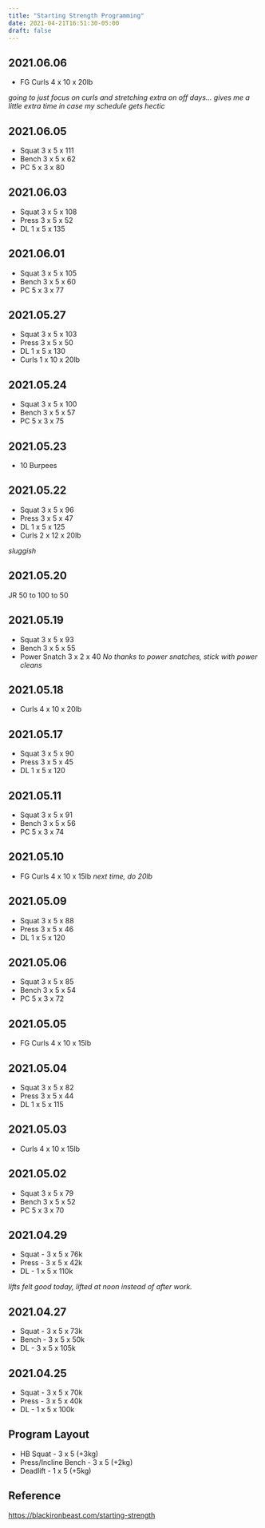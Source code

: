 ```yaml
---
title: "Starting Strength Programming"
date: 2021-04-21T16:51:30-05:00
draft: false
---
```


## 2021.06.06

* FG Curls 4 x 10 x 20lb

_going to just focus on curls and stretching extra on off days... gives me a little extra time in case my schedule gets hectic_

## 2021.06.05

* Squat 3 x 5 x 111
* Bench 3 x 5 x 62
* PC 5 x 3 x 80

## 2021.06.03

* Squat 3 x 5 x 108
* Press 3 x 5 x 52
* DL 1 x 5 x 135

## 2021.06.01

* Squat 3 x 5 x 105
* Bench 3 x 5 x 60
* PC 5 x 3 x 77

## 2021.05.27

* Squat 3 x 5 x 103
* Press 3 x 5 x 50
* DL 1 x 5 x 130
* Curls 1 x 10 x 20lb

## 2021.05.24

* Squat 3 x 5 x 100
* Bench 3 x 5 x 57
* PC 5 x 3 x 75

## 2021.05.23

* 10 Burpees

## 2021.05.22

* Squat 3 x 5 x 96
* Press 3 x 5 x 47
* DL 1 x 5 x 125
* Curls 2 x 12 x 20lb

_sluggish_

## 2021.05.20

JR 50 to 100 to 50

## 2021.05.19

* Squat 3 x 5 x 93
* Bench 3 x 5 x 55
* Power Snatch 3 x 2 x 40 _No thanks to power snatches, stick with power cleans_

## 2021.05.18

* Curls 4 x 10 x 20lb

## 2021.05.17

* Squat 3 x 5 x 90
* Press 3 x 5 x 45
* DL 1 x 5 x 120

## 2021.05.11

* Squat 3 x 5 x 91
* Bench 3 x 5 x 56
* PC 5 x 3 x 74

## 2021.05.10

* FG Curls 4 x 10 x 15lb _next time, do 20lb_

## 2021.05.09

* Squat 3 x 5 x 88
* Press 3 x 5 x 46
* DL 1 x 5 x 120

## 2021.05.06

* Squat 3 x 5 x 85
* Bench 3 x 5 x 54
* PC 5 x 3 x 72

## 2021.05.05

* FG Curls 4 x 10 x 15lb

## 2021.05.04

* Squat 3 x 5 x 82
* Press 3 x 5 x 44
* DL 1 x 5 x 115

## 2021.05.03

* Curls 4 x 10 x 15lb

## 2021.05.02

* Squat 3 x 5 x 79
* Bench 3 x 5 x 52
* PC 5 x 3 x 70

## 2021.04.29

* Squat - 3 x 5 x 76k
* Press - 3 x 5 x 42k
* DL - 1 x 5 x 110k

_lifts felt good today, lifted at noon instead of after work._

## 2021.04.27

* Squat - 3 x 5 x 73k
* Bench - 3 x 5 x 50k
* DL - 3 x 5 x 105k

## 2021.04.25

* Squat - 3 x 5 x 70k
* Press - 3 x 5 x 40k
* DL - 1 x 5 x 100k

## Program Layout

* HB Squat - 3 x 5 (+3kg)
* Press/Incline Bench - 3 x 5 (+2kg)
* Deadlift - 1 x 5 (+5kg)

## Reference

https://blackironbeast.com/starting-strength
